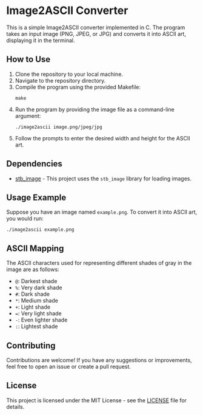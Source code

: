 # Image2ASCII Converter

This is a simple Image2ASCII converter implemented in C. The program takes an input image (PNG, JPEG, or JPG) and converts it into ASCII art, displaying it in the terminal. 

## How to Use

1. Clone the repository to your local machine.
2. Navigate to the repository directory.
3. Compile the program using the provided Makefile:
    ```
    make
    ```
4. Run the program by providing the image file as a command-line argument:
    ```
    ./image2ascii image.png/jpeg/jpg
    ```
5. Follow the prompts to enter the desired width and height for the ASCII art.

## Dependencies

- [stb_image](https://github.com/nothings/stb) - This project uses the `stb_image` library for loading images.

## Usage Example

Suppose you have an image named `example.png`. To convert it into ASCII art, you would run:

    ./image2ascii example.png

## ASCII Mapping

The ASCII characters used for representing different shades of gray in the image are as follows:

- `@`: Darkest shade
- `%`: Very dark shade
- `#`: Dark shade
- `*`: Medium shade
- `+`: Light shade
- `=`: Very light shade
- `-`: Even lighter shade
- `:`: Lightest shade

## Contributing

Contributions are welcome! If you have any suggestions or improvements, feel free to open an issue or create a pull request.

## License

This project is licensed under the MIT License - see the [LICENSE](LICENSE) file for details.
